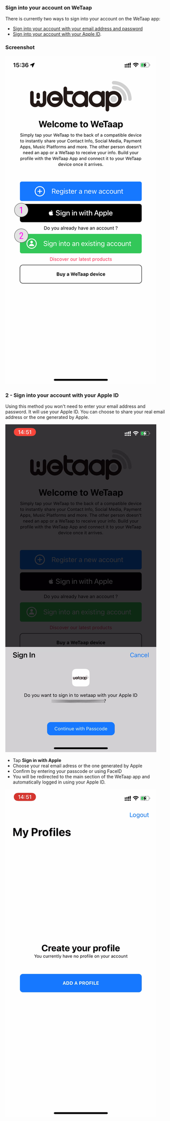 ### **Sign into your account on WeTaap** <a name="sign-in"></a>

There is currently two ways to sign into your account on the WeTaap app:

- [Sign into your account with your email address and password](../tutorials/how-to-signin.md#signin-with-email)
- [Sign into your account with your Apple ID](../tutorials/how-to-signin.md#signin-with-apple-id).

### **Screenshot** <a name="screenshots"></a>
![Sign-in](../images/tutorials/sign-in/sign-in.jpg)

### **2 - Sign into your account with your Apple ID** <a name="register-with-apple-id"></a>
Using this method you won't need to enter your email address and password. It will use your Apple ID.
You can choose to share your real email address or the one generated by Apple.

![Register with Apple ID](../images/tutorials/register/apple/register-with-apple.jpg)

- Tap **Sign in with Apple**
- Choose your real email adress or the one generated by Apple
- Confirm by entering your passcode or using FaceID
- You will be redirected to the main section of the WeTaap app and automatically logged in using your Apple ID.

![Register with Apple ID Complete](../images/tutorials/register/apple/register-with-apple-complete.jpg)
